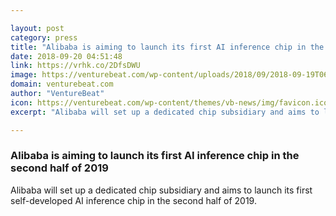 ```yaml
---

layout: post
category: press
title: "Alibaba is aiming to launch its first AI inference chip in the second half of 2019"
date: 2018-09-20 04:51:48
link: https://vrhk.co/2DfsDWU
image: https://venturebeat.com/wp-content/uploads/2018/09/2018-09-19T063825Z_1_LYNXNPEE8I0JZ_RTROPTP_4_CHINA-TECHNOLOGY.jpg?fit=3068%2C1534&strip=all
domain: venturebeat.com
author: "VentureBeat"
icon: https://venturebeat.com/wp-content/themes/vb-news/img/favicon.ico
excerpt: "Alibaba will set up a dedicated chip subsidiary and aims to launch its first self-developed AI inference chip in the second half of 2019."

---
```


### Alibaba is aiming to launch its first AI inference chip in the second half of 2019

Alibaba will set up a dedicated chip subsidiary and aims to launch its first self-developed AI inference chip in the second half of 2019.